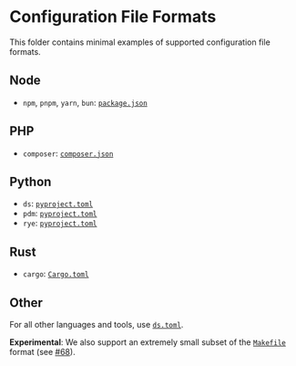 # Configuration File Formats

This folder contains minimal examples of supported configuration file formats.

## Node

- `npm`, `pnpm`, `yarn`, `bun`: [`package.json`](./package.json)

## PHP

- `composer`: [`composer.json`](./composer.json)

## Python

- `ds`: [`pyproject.toml`](./pyproject-ds.toml)
- `pdm`: [`pyproject.toml`](./pyproject-pdm.toml)
- `rye`: [`pyproject.toml`](./pyproject-rye.toml)

## Rust

- `cargo`: [`Cargo.toml`](./Cargo.toml)

## Other

For all other languages and tools, use [`ds.toml`](./ds.toml).

**Experimental**: We also support an extremely small subset of the [`Makefile`](./Makefile) format (see [#68]).

[#68]: https://github.com/metaist/ds/issues/68
